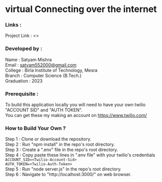 # virtual Connecting over the internet

### Links :

Project Link : <>

### Developed by :

Name : Satyam Mishra<br />
Email : satyam552000@gmail.com <br />College : Birla Institute of Technology, Mesra <br />Branch : Computer Science (B.Tech.)<br />Graduation : 2023<br />

### Prerequisite :

To build this application locally you will need to have your own twilio "ACCOUNT SID" and "AUTH TOKEN".<br />You can get these my making an account on https://www.twilio.com/

### How to Build Your Own ?

Step 1 : Clone or download the repository.<br />Step 2 : Run "npm install" in the repo's root directory.<br />Step 3 : Create a ".env" file in the repo's root directory.<br />Step 4 : Copy paste these lines in ".env file" with your twilio's credentials<br />`ACCOUNT_SID=<Twilio-Account-Sid>`<br />
`AUTH_TOKEN=<Twilio-Auth-Token>`<br />Step 5 : Run "node server.js" in the repo's root directory. <br />Step 6 : Navigate to "http://localhost:3000/" on web browser.
